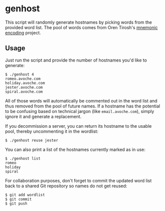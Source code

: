 # genhost

This script will randomly generate hostnames by picking words from the provided
word list. The pool of words comes from Oren Tirosh's [mnemonic encoding][]
project.

[mnemonic encoding]:
  http://web.archive.org/web/20090918202746/http://tothink.com/mnemonic/wordlist.html

## Usage

Just run the script and provide the number of hostnames you'd like to generate:

    $ ./genhost 4
    romeo.avoche.com
    holiday.avoche.com
    jester.avoche.com
    spiral.avoche.com

All of those words will automatically be commented out in the word list and thus
removed from the pool of future names. If a hostname has the potential to be
confusing based on technical jargon (like `email.avoche.com`), simply ignore it
and generate a replacement.

If you decommission a server, you can return its hostname to the usable pool,
thereby uncommenting it in the wordlist:

    $ ./genhost reuse jester

You can also print a list of the hostnames currently marked as in use:

    $ ./genhost list
    romeo
    holiday
    spiral

For collaboration purposes, don't forget to commit the updated word list back to
a shared Git repository so names do not get reused:

    $ git add wordlist
    $ git commit
    $ git push
